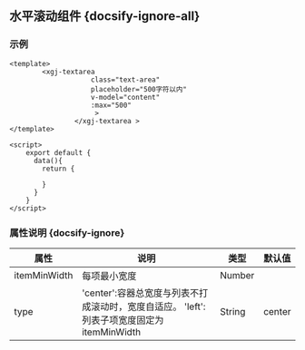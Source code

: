## 水平滚动组件 {docsify-ignore-all}

### 示例

```
<template>
  	 	<xgj-textarea 
					class="text-area" 
					placeholder="500字符以内" 
					v-model="content" 
					:max="500"
					 >
				</xgj-textarea >
</template>

<script>
    export default {
      data(){
        return {
          
        }
      }
    }
</script>

```

### 属性说明 {docsify-ignore}

| 属性 | 说明 | 类型 | 默认值 |
| --- | --- | --- | --- |
| itemMinWidth |  每项最小宽度 | Number |  |
| type | 'center':容器总宽度与列表不打成滚动时，宽度自适应。   'left':列表子项宽度固定为itemMinWidth | String | center |
 

